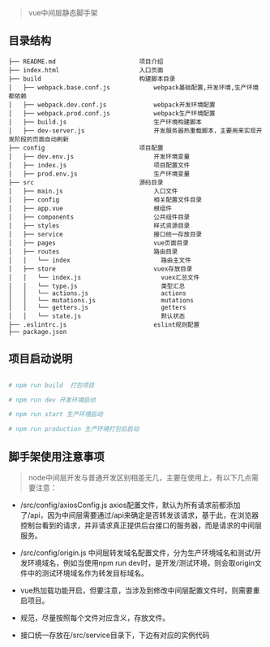 

> vue中间层静态脚手架

##  目录结构

```
├── README.md                       项目介绍
├── index.html                      入口页面
├── build                           构建脚本目录
│   ├── webpack.base.conf.js            webpack基础配置,开发环境,生产环境都依赖   
│   ├── webpack.dev.conf.js             webpack开发环境配置
│   ├── webpack.prod.conf.js            webpack生产环境配置
│   ├── build.js                        生产环境构建脚本               
│   ├── dev-server.js                   开发服务器热重载脚本，主要用来实现开发阶段的页面自动刷新
├── config                          项目配置
│   ├── dev.env.js                      开发环境变量
│   ├── index.js                        项目配置文件
│   ├── prod.env.js                     生产环境变量
├── src                             源码目录    
│   ├── main.js                         入口文件
│   ├── config                          相关配置文件目录
│   ├── app.vue                         根组件
│   ├── components                      公共组件目录
│   ├── styles                          样式资源目录
│   ├── service                         接口统一存放目录
│   ├── pages                           vue页面目录
│   ├── routes                          路由目录
│   │   └── index                         路由主文件
│   ├── store                           vuex存放目录
│   │   └── index.js                      vuex汇总文件
│   │   └── type.js                       类型汇总
│   │   └── actions.js                    actions
│   │   └── mutations.js                  mutations
│   │   └── getters.js                    getters
│   │   └── state.js                      默认状态
├── .eslintrc.js                        eslint规则配置
├── package.json 
```

## 项目启动说明
``` bash

# npm run build  打包项目

# npm run dev 开发环境启动

# npm run start 生产环境启动

# npm run production 生产环境打包后启动

```

## 脚手架使用注意事项

> node中间层开发与普通开发区别相差无几，主要在使用上，有以下几点需要注意：

- /src/config/axiosConfig.js  axios配置文件，默认为所有请求前都添加了/api，因为中间层需要通过/api来确定是否转发该请求，基于此，在浏览器控制台看到的请求，并非请求真正提供后台接口的服务器，而是请求的中间层服务。

- /src/config/origin.js  中间层转发域名配置文件，分为生产环境域名和测试/开发环境域名，例如当使用npm run dev时，是开发/测试环境，则会取origin文件中的测试环境域名作为转发目标域名。

- vue热加载功能开启，但要注意，当涉及到修改中间层配置文件时，则需要重启项目。

- 规范，尽量按照每个文件对应含义，存放文件。

- 接口统一存放在/src/service目录下，下边有对应的实例代码